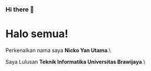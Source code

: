 ### Hi there 👋
# Halo semua! 

Perkenalkan nama saya **Nicko Yan Utama**.\

Saya Lulusan **Teknik Informatika Universitas Brawijaya**.\

<!--
**nickoyanutama/nickoyanutama** is a ✨ _special_ ✨ repository because its `README.md` (this file) appears on your GitHub profile.

Here are some ideas to get you started:

- 🔭 I’m currently working on ...
- 🌱 I’m currently learning ...
- 👯 I’m looking to collaborate on ...
- 🤔 I’m looking for help with ...
- 💬 Ask me about ...
- 📫 How to reach me: ...
- 😄 Pronouns: ...
- ⚡ Fun fact: ...
-->
